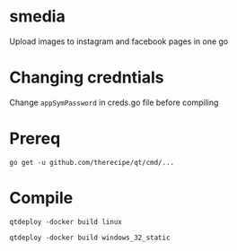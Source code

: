 # smedia
Upload images to instagram and facebook pages in one go

# Changing credntials
Change `appSymPassword` in creds.go file before compiling

# Prereq
`go get -u github.com/therecipe/qt/cmd/...`

# Compile 
`qtdeploy -docker build linux`

`qtdeploy -docker build windows_32_static`
